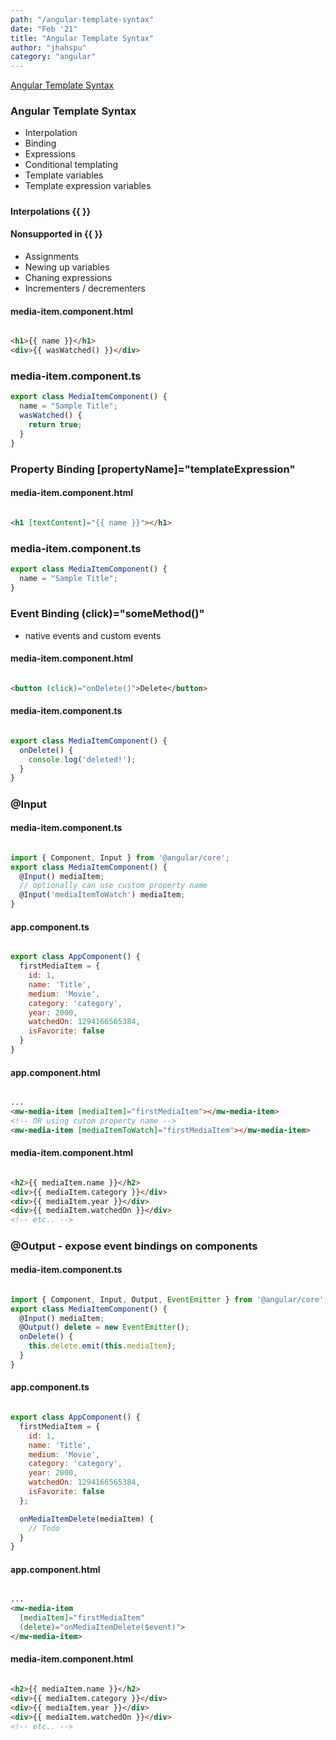 ```yaml
---
path: "/angular-template-syntax"
date: "Feb '21"
title: "Angular Template Syntax"
author: "jhahspu"
category: "angular"
---
```



[Angular Template Syntax](https://angular.io/guide/template-syntax)


### Angular Template Syntax
- Interpolation
- Binding
- Expressions
- Conditional templating
- Template variables
- Template expression variables


#####


#### Interpolations {{  }}

#### Nonsupported in {{ }}

- Assignments
- Newing up variables
- Chaning expressions
- Incrementers / decrementers

#### media-item.component.html

```html

<h1>{{ name }}</h1>
<div>{{ wasWatched() }}</div>
```
### media-item.component.ts
```javascript
export class MediaItemComponent() {
  name = "Sample Title";
  wasWatched() {
    return true;
  }
}
```


#####


### Property Binding [propertyName]="templateExpression"

#### media-item.component.html

```html

<h1 [textContent]="{{ name }}"></h1>
```
### media-item.component.ts
```javascript
export class MediaItemComponent() {
  name = "Sample Title";
}
```


#####


### Event Binding (click)="someMethod()"

- native events and custom events

#### media-item.component.html

```html

<button (click)="onDelete()">Delete</button>
```

#### media-item.component.ts

```javascript

export class MediaItemComponent() {
  onDelete() {
    console.log('deleted!');
  }
}
```


#####


### @Input

#### media-item.component.ts

```javascript

import { Component, Input } from '@angular/core';
export class MediaItemComponent() {
  @Input() mediaItem;
  // optionally can use custom property name
  @Input('mediaItemToWatch') mediaItem;
}
```

#### app.component.ts

```javascript

export class AppComponent() {
  firstMediaItem = {
    id: 1,
    name: 'Title',
    medium: 'Movie',
    category: 'category',
    year: 2000,
    watchedOn: 1294166565384,
    isFavorite: false
  }
}
```

#### app.component.html

```html

...
<mw-media-item [mediaItem]="firstMediaItem"></mw-media-item>
<!-- OR using cutom property name -->
<mw-media-item [mediaItemToWatch]="firstMediaItem"></mw-media-item>
```

#### media-item.component.html

```html

<h2>{{ mediaItem.name }}</h2>
<div>{{ mediaItem.category }}</div>
<div>{{ mediaItem.year }}</div>
<div>{{ mediaItem.watchedOn }}</div>
<!-- etc.. -->
```


#####



### @Output - expose event bindings on components

#### media-item.component.ts

```javascript

import { Component, Input, Output, EventEmitter } from '@angular/core';
export class MediaItemComponent() {
  @Input() mediaItem;
  @Output() delete = new EventEmitter();
  onDelete() {
    this.delete.emit(this.mediaItem);
  }
}
```

#### app.component.ts

```javascript

export class AppComponent() {
  firstMediaItem = {
    id: 1,
    name: 'Title',
    medium: 'Movie',
    category: 'category',
    year: 2000,
    watchedOn: 1294166565384,
    isFavorite: false
  };

  onMediaItemDelete(mediaItem) {
    // Todo
  }
}
```

#### app.component.html

```html

...
<mw-media-item
  [mediaItem]="firstMediaItem"
  (delete)="onMediaItemDelete($event)">
</mw-media-item>
```

#### media-item.component.html

```html

<h2>{{ mediaItem.name }}</h2>
<div>{{ mediaItem.category }}</div>
<div>{{ mediaItem.year }}</div>
<div>{{ mediaItem.watchedOn }}</div>
<!-- etc.. -->
```